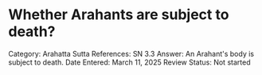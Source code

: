# Whether Arahants are subject to death?

Category: Arahatta
Sutta References: SN 3.3
Answer: An Arahant's body is subject to death.
Date Entered: March 11, 2025
Review Status: Not started